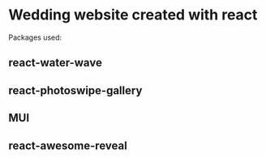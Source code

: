 # Wedding website created with react 
Packages used:
## react-water-wave
## react-photoswipe-gallery
## MUI
## react-awesome-reveal
